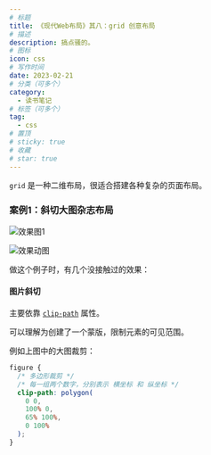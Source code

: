 ```yaml
---
# 标题
title: 《现代Web布局》其八：grid 创意布局
# 描述
description: 搞点骚的。 
# 图标
icon: css
# 写作时间
date: 2023-02-21
# 分类（可多个）
category:
  - 读书笔记
# 标签（可多个）
tag:
  - css
# 置顶
# sticky: true
# 收藏
# star: true
---
```


`grid` 是一种二维布局，很适合搭建各种复杂的页面布局。

### 案例1：斜切大图杂志布局

![效果图1](https://s2.loli.net/2023/02/21/mJTcVMzt7L3gQXr.jpg)

![效果动图](https://s2.loli.net/2023/02/21/5uTFc4WmqGEPQA6.gif)

做这个例子时，有几个没接触过的效果：

#### 图片斜切

主要依靠 [`clip-path`](https://developer.mozilla.org/zh-CN/docs/Web/CSS/clip-path) 属性。

可以理解为创建了一个蒙版，限制元素的可见范围。

例如上图中的大图裁剪：

```css
figure {
  /* 多边形裁剪 */
  /* 每一组两个数字，分别表示 横坐标 和 纵坐标 */
  clip-path: polygon(
    0 0,
    100% 0,
    65% 100%,
    0 100%
  );
}
```
